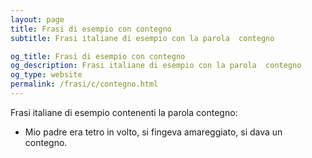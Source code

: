 ```yaml
---
layout: page
title: Frasi di esempio con contegno 
subtitle: Frasi italiane di esempio con la parola  contegno

og_title: Frasi di esempio con contegno 
og_description: Frasi italiane di esempio con la parola  contegno
og_type: website
permalink: /frasi/c/contegno.html
---
```


Frasi italiane di esempio contenenti la parola contegno:


- Mio padre era tetro in volto, si fingeva amareggiato, si dava un contegno.
